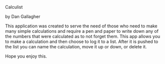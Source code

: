 Calculist

by Dan Gallagher

This application was created to serve the need of those who need to make many simple calculations and require a pen and paper to write down any of the numbers that were calculated as to not forget them. This app allows you to make a calculation and then choose to log it to a list. After it is pushed to the list you can name the calculation, move it up or down, or delete it.

Hope you enjoy this.
